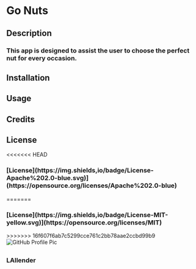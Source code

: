 
# <h1>Go Nuts</h1>

## <h2>Description</h2>
<h3>This app is designed to assist the user to choose the perfect nut for every occasion.</h3>

### <h2>Installation</h2> 
<h3></h3>
          
### <h2>Usage</h2> 
<h3></h3>
          
### <h2>Credits</h2>
<h3></h3>

### <h2>License</h2> 
<<<<<<< HEAD
<h3>[License](https://img.shields,io/badge/License-Apache%202.0-blue.svg)](https://opensource.org/licenses/Apache%202.0-blue)</h3>
=======
<h3>[License](https://img.shields,io/badge/License-MIT-yellow.svg)](https://opensource.org/licenses/MIT)</h3>
>>>>>>> 16f607f6ab7c5299cce761c2bb78aae2ccbd99b9

<img alt="GitHub Profile Pic" src="https://avatars.githubusercontent.com/u/83952257?v=4">

## <h3></h3>

## <h3>LAllender</h3>
